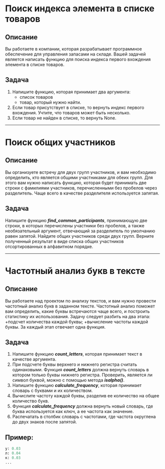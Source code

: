 # Поиск индекса элемента в списке товаров #
## Описание ##
Вы работаете в компании, которая разрабатывает программное обеспечение для управления запасами на складе.
Вашей задачей является написать функцию для поиска индекса первого вхождения элемента в списке товаров.
## Задача ##
1. Напишите функцию, которая принимает два аргумента:
   + список товаров
   + товар, который нужно найти.
2. Если товар присутствует в списке, то вернуть индекс первого вхождения. Учтите, что товаров может быть несколько.
3. Если товар не найден в списке, то вернуть None.
_____

# Поиск общих участников #
## Описание ##
Вы организуете встречу для двух групп участников, и вам необходимо определить, кто является общими участниками для обеих групп.
Для этого вам нужно написать функцию, которая будет принимать две строки с фамилиями участников, перечисленными без пробелов через разделитель.
Чаще всего в качестве разделителя используется запятая.

## Задача ##
Напишите функцию ***find_common_participants***, принимающую две строки, в которых перечислены участники без пробелов, а также необязательный аргумент, отвечающий за разделитель по умолчанию равен запятой.
Найдите общих участников среди двух групп.
Верните полученный результат в виде списка общих участников отсортированных в алфавитном порядке.
_____

# Частотный анализ букв в тексте #
## Описание ##
Вы работаете над проектом по анализу текстов, и вам нужно провести частотный анализ букв в заданном тексте.
Частотный анализ поможет вам определить, какие буквы встречаются чаще всего, и построить статистику их использования.
Задачу следует разбить на два этапа:
+подсчет количества каждой буквы;
+вычисление частоты каждой буквы. За каждый этап отвечает одна функция.

## Задача ##
1. Напишите функцию ***count_letters***, которая принимает текст в качестве аргумента.
2. При подсчете буквы верхнего и нижнего регистра считать одинаковыми. Функция ***count_letters*** должна вернуть словарь в котором только буквы нижнего регистра. Проверить, является ли символ буквой, можно с помощью метода ***isalpha()***.
3. Напишите функцию ***calculate_frequency***, которая принимает словарь с буквами и их количеством.
4. Вычислите частоту каждой буквы, разделив ее количество на общее количество букв.
5. Функция ***calculate_frequency*** должна вернуть новый словарь, где буква используется как ключ, а ее частота как значение.
6. Распечатать в столбик словарь с частотами, где частота округлена до двух знаков после запятой.
## Пример: ##
~~~python
у: 0.03
л: 0.04
к: 0.03
...
~~~
